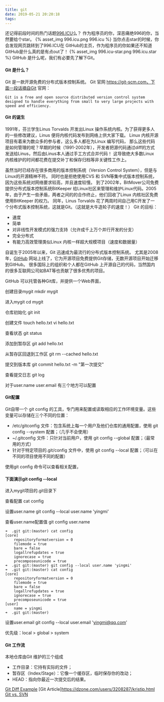 ```yaml
---
title: git
date: 2019-05-21 20:20:18
tags:
---
```

还记得前段时间的热门话题[996.ICU](https://996.icu)么？
作为程序员的你，深恶痛绝996的你，当然要给个star。
{% asset_img 996.icu.png 996.icu %}
当你点击star的时候，你会发现网页跳转到了996.ICU在 GitHub的主页，作为程序员的你如果还不知道GitHub是什么真的是有点out了！
{% asset_img 996.icu-star.png 996.icu.star %}
GitHub 是什么呢，我们有必要先了解下Git。

#### Git 是什么？
Git 是一款开源免费的分布式版本控制系统。
Git 官网 https://git-scm.com，下面一段话摘自Git 官网：
```text
Git is a free and open source distributed version control system 
designed to handle everything from small to very large projects with 
speed and efficiency.
```

#### Git 的诞生
1991年，芬兰学生Linus Torvalds 开发出Linux 操作系统内核。为了获得更多人的一些修改建议，Linus 便将内核代码发布到网络上供大家下载。
Linux 内核开源项目有着来为数众多的参与者，这么多人都在为Linux 编写代码，
那么这些代码是如何管理的呢？早期的时候（1991-2002年），开发者把源代码通过diff的方式发送给Linus，然后由Linus本人通过手工方式合并代码！
这导致绝大多数Linux 内核维护的时间都花费在提交补丁和保存归档等非关键性工作上。

虽然当时已经存在很多商用的版本控制系统（Version Control System），但是与Linux的开源精神不符。
同时也是拒绝使用CVS 和 SVN等集中式版本控制系统，因为这些系统对网络要求较高，并且速度较慢。
到了2002年，BitMover公司免费提供分布式版本控制系统BitKeeper 
给Linux社区来管理和维护Linux代码。2005年，由于产生一些矛盾，两者之间的的合作终止，他们回收了Linux 内核社区免费使用BitKeeper 的权力。
同年，Linus Torvalds 花了两周时间自己用C开发了一个分布式版本控制系统，这就是Git。（这就是大牛造轮子的速度！）
Git 的目标：
- 速度
- 简单
- 对非线性开发模式的强力支持（允许成千上万个并行开发的分支）
- 完全分布式
- 有能力高效管理类似Linux 内核一样超大规模项目（速度和数据量）

自诞生于2005年以来，Git 迅速成为最流行的分布式版本控制系统。
尤其是2008年，[GitHub](https://github.com) 网站上线了，它为开源项目免费提供Git存储，无数开源项目开始迁移到GitHub。
很多国际上的组织和个人都在GitHub 上开源自己的代码，当然国内的很多互联网公司如BAT等也贡献了很多优秀的项目。

GitHub 可以托管各种Git库，并提供一个Web界面，

创建目录mygit
mkdir mygit

进入mygit
cd mygit

仓库初始化
git init

创建文件
touch hello.txt
vi hello.txt

查看状态
git status

添加到暂存区
git add hello.txt

从暂存区回退到工作区
git rm --cached hello.txt

提交到版本库
git commit hello.txt -m "第一次提交"

查看提交日志
git log

对于user.name user.email 有三个地方可以配置
#### Git配置
Git自带一个 git config 的工具，专门用来配置或读取相应的工作环境变量。这些变量可以存储在三个不同的位置：
- /etc/gitconfig 文件：包含系统上每一个用户及他们仓库的通用配置，使用 git config --system 配置；（几乎不会使用）
- ~/.gitconfig 文件：只针对当前用户，使用 git config --global 配置；（最常用的方式）
- 针对于特定项目的.git/config 文件中，使用 git config --local 配置；（可以在不同的项目使用不同的配置）

使用git config 命令可以查看相关配置，

#### 下面演示git config --local
进入mygit项目的.git目录下

查看配置
cat config

设置user.name
git config --local user.name 'yingmi'

查看user.name配置值
git config user.name

```text
➜  .git git:(master) cat config 
[core]
	repositoryformatversion = 0
	filemode = true
	bare = false
	logallrefupdates = true
	ignorecase = true
	precomposeunicode = true
➜  .git git:(master) git config --local user.name 'yingmi'
➜  .git git:(master) cat config                           
[core]
	repositoryformatversion = 0
	filemode = true
	bare = false
	logallrefupdates = true
	ignorecase = true
	precomposeunicode = true
[user]
	name = yingmi
➜  .git git:(master) 
```

设置user.email
git config --local user.email 'yingmi@qq.com'

优先级：local > global > system

#### Git 工作流
本地仓库由Git 维护的三个组成
- 工作目录：它持有实际的文件；
- 暂存区（Index/Stage）：它像一个缓存区，临时保存你的改动；
- HEAD：指向你最近一次提交后的结果。



























[Git Diff Example](https://examples.javacodegeeks.com/software-development/git/git-diff-example/)
[Git Article]https://dzone.com/users/3208287/kristip.html
[Git vs. SVN](https://backlog.com/blog/git-vs-svn-version-control-system/)